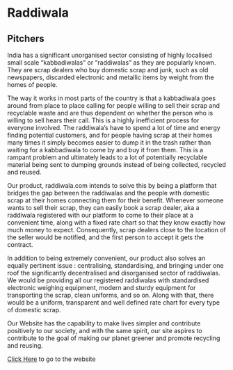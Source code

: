 # Raddiwala
## Pitchers

India has a significant unorganised sector consisting of highly localised small scale “kabbadiwalas” or “raddiwalas” as they are popularly known. They are scrap dealers who buy domestic scrap and junk, such as old newspapers, discarded electronic and metallic items by weight from the homes of people.
 
The way it works in most parts of the country is that a kabbadiwala goes around from place to place calling for people willing to sell their scrap and recyclable waste and are thus dependent on whether the person who is willing to sell hears their call. 
This is a highly inefficient process for everyone involved. The raddiwala’s have to spend a lot of time and energy finding potential customers, and for people having scrap at their homes many times it simply becomes easier to dump it in the trash rather than waiting for a kabbadiwala to come by and buy it from them. This is a rampant problem and ultimately leads to a lot of potentially recyclable material being sent to dumping grounds instead of being collected, recycled and reused.

Our product, raddiwala.com intends to solve this by being a platform that bridges the gap between the raddiwalas and the people with domestic scrap at their homes connecting them for their benefit.
 Whenever someone wants to sell their scrap, they can easily book a scrap dealer, aka a raddiwala registered with our platform to come to their place at a convenient time, along with a fixed rate chart so that they know exactly how much money to expect. Consequently, scrap dealers close to the location of the seller would be notified, and the first person to accept it gets the contract. 

In addition to being extremely convenient, our product also solves an equally pertinent issue : centralising, standardising, and bringing under one roof the significantly decentralised and disorganised sector of raddiwalas. 
We would be providing all our registered raddiwalas with standardised electronic weighing equipment, modern and sturdy equipment for transporting the scrap, clean uniforms, and so on. 
Along with that, there would be a uniform, transparent and well defined rate chart for every type of domestic scrap.

Our Website has the capability to make lives simpler and contribute positively to our society, and with the same spirit, our site aspires to contribute to the goal of making our planet greener and promote recycling and reusing.

<a href="https://shubhmittal44.github.io/Pitchers/login/homepage.html">Click Here</a> to go to the website


